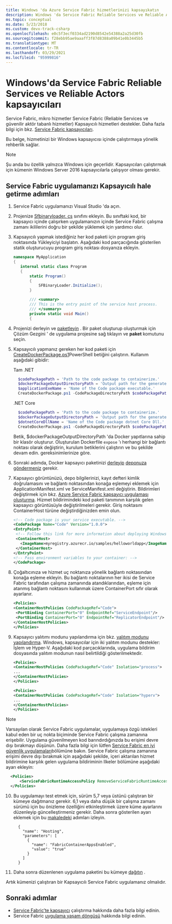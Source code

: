 ```yaml
---
title: Windows 'da Azure Service Fabric hizmetlerinizi kapsayıkatın
description: Windows 'da Service Fabric Reliable Services ve Reliable Actors hizmetlerinizi nasıl kapsayıleyeceğinizi öğrenin.
ms.topic: conceptual
ms.date: 5/23/2018
ms.custom: devx-track-csharp
ms.openlocfilehash: e0c5f3ecf0334ad2190d8542e54388a2a25d30fb
ms.sourcegitcommit: f28ebb95ae9aaaff3f87d8388a09b41e0b3445b5
ms.translationtype: MT
ms.contentlocale: tr-TR
ms.lasthandoff: 03/29/2021
ms.locfileid: "95999816"
---
```

# <a name="containerize-your-service-fabric-reliable-services-and-reliable-actors-on-windows"></a>Windows'da Service Fabric Reliable Services ve Reliable Actors kapsayıcıları

Service Fabric, mikro hizmetler Service Fabric (Reliable Services ve güvenilir aktör tabanlı hizmetler) Kapsayıcılı hizmetleri destekler. Daha fazla bilgi için bkz. [Service Fabric kapsayıcıları](service-fabric-containers-overview.md).

Bu belge, hizmetinizi bir Windows kapsayıcısı içinde çalıştırmaya yönelik rehberlik sağlar.

> [!NOTE]
> Şu anda bu özellik yalnızca Windows için geçerlidir. Kapsayıcıları çalıştırmak için kümenin Windows Server 2016 kapsayıcılarla çalışıyor olması gerekir.

## <a name="steps-to-containerize-your-service-fabric-application"></a>Service Fabric uygulamanızı Kapsayıcılı hale getirme adımları

1. Service Fabric uygulamanızı Visual Studio 'da açın.

2. Projenize [Sfbinaryloader. cs](https://github.com/Azure/service-fabric-scripts-and-templates/blob/master/code/SFBinaryLoaderForContainers/SFBinaryLoader.cs) sınıfını ekleyin. Bu sınıftaki kod, bir kapsayıcı içinde çalışırken uygulamanızın içinde Service Fabric çalışma zamanı ikililerini doğru bir şekilde yüklemek için yardımcı olur.

3. Kapsayıcılı yapmak istediğiniz her kod paketi için program giriş noktasında Yükleyiciyi başlatın. Aşağıdaki kod parçacığında gösterilen statik oluşturucuyu program giriş noktası dosyanıza ekleyin.

   ```csharp
   namespace MyApplication
   {
      internal static class Program
      {
          static Program()
          {
              SFBinaryLoader.Initialize();
          }

          /// <summary>
          /// This is the entry point of the service host process.
          /// </summary>
          private static void Main()
          {
   ```

4. Projenizi derleyin ve [paketleyin](service-fabric-package-apps.md#Package-App) . Bir paket oluşturup oluşturmak için Çözüm Gezgini ' de uygulama projesine sağ tıklayın ve **paket** komutunu seçin.

5. Kapsayıcılı yapmanız gereken her kod paketi için [CreateDockerPackage.ps1](https://github.com/Azure/service-fabric-scripts-and-templates/blob/master/scripts/CodePackageToDockerPackage/CreateDockerPackage.ps1)PowerShell betiğini çalıştırın. Kullanım aşağıdaki gibidir:

    Tam .NET
      ```powershell
        $codePackagePath = 'Path to the code package to containerize.'
        $dockerPackageOutputDirectoryPath = 'Output path for the generated docker folder.'
        $applicationExeName = 'Name of the Code package executable.'
        CreateDockerPackage.ps1 -CodePackageDirectoryPath $codePackagePath -DockerPackageOutputDirectoryPath $dockerPackageOutputDirectoryPath -ApplicationExeName $applicationExeName
      ```
    .NET Core
      ```powershell
        $codePackagePath = 'Path to the code package to containerize.'
        $dockerPackageOutputDirectoryPath = 'Output path for the generated docker folder.'
        $dotnetCoreDllName = 'Name of the Code package dotnet Core Dll.'
        CreateDockerPackage.ps1 -CodePackageDirectoryPath $codePackagePath -DockerPackageOutputDirectoryPath $dockerPackageOutputDirectoryPath -DotnetCoreDllName $dotnetCoreDllName
      ```
      Betik, $dockerPackageOutputDirectoryPath 'da Docker yapıtlarına sahip bir klasör oluşturur. Oluşturulan Dockerfile `expose` 'ı herhangi bir bağlantı noktası olarak değiştirin, kurulum betiklerini çalıştırın ve bu şekilde devam edin. gereksinimlerinize göre.

6. Sonraki adımda, Docker kapsayıcı paketinizi [derleyip](service-fabric-get-started-containers.md#Build-Containers) [deponuza göndermeniz](service-fabric-get-started-containers.md#Push-Containers) gerekir.

7. Kapsayıcı görüntünüzü, depo bilgilerinizi, kayıt defteri kimlik doğrulamasını ve bağlantı noktasından konağa eşlemeyi eklemek için ApplicationManifest.xml ve ServiceManifest.xml değiştirin. Bildirimleri değiştirmek için bkz. [Azure Service Fabric kapsayıcı uygulaması oluşturma](service-fabric-get-started-containers.md). Hizmet bildirimindeki kod paketi tanımının karşılık gelen kapsayıcı görüntüsüyle değiştirilmeleri gerekir. Giriş noktasını ContainerHost türüne değiştirdiğinizden emin olun.

   ```xml
   <!-- Code package is your service executable. -->
   <CodePackage Name="Code" Version="1.0.0">
   <EntryPoint>
    <!-- Follow this link for more information about deploying Windows containers to Service Fabric: https://aka.ms/sfguestcontainers -->
    <ContainerHost>
      <ImageName>myregistry.azurecr.io/samples/helloworldapp</ImageName>
    </ContainerHost>
   </EntryPoint>
   <!-- Pass environment variables to your container: -->
   </CodePackage>
   ```

8. Çoğaltıcınıza ve hizmet uç noktanıza yönelik bağlantı noktasından konağa eşleme ekleyin. Bu bağlantı noktalarının her ikisi de Service Fabric tarafından çalışma zamanında atandıklarından, eşleme için atanmış bağlantı noktasını kullanmak üzere ContainerPort sıfır olarak ayarlanır.

   ```xml
   <Policies>
   <ContainerHostPolicies CodePackageRef="Code">
    <PortBinding ContainerPort="0" EndpointRef="ServiceEndpoint"/>
    <PortBinding ContainerPort="0" EndpointRef="ReplicatorEndpoint"/>
   </ContainerHostPolicies>
   </Policies>
   ```

9. Kapsayıcı yalıtımı modunu yapılandırma için bkz. [yalıtım modunu yapılandırma]( ./service-fabric-get-started-containers.md#configure-isolation-mode). Windows, kapsayıcılar için iki yalıtım modunu destekler: İşlem ve Hyper-V. Aşağıdaki kod parçacıklarında, uygulama bildirim dosyasında yalıtım modunun nasıl belirtildiği gösterilmektedir.

   ```xml
   <Policies>
   <ContainerHostPolicies CodePackageRef="Code" Isolation="process">
   ...
   </ContainerHostPolicies>
   </Policies>
   ```
   ```xml
   <Policies>
   <ContainerHostPolicies CodePackageRef="Code" Isolation="hyperv">
   ...
   </ContainerHostPolicies>
   </Policies>
   ```

> [!NOTE] 
> Varsayılan olarak Service Fabric uygulamalar, uygulamaya özgü istekleri kabul eden bir uç nokta biçiminde Service Fabric çalışma zamanına erişebilir. Uygulama güvenilmeyen kod barındırdığınızda bu erişimi devre dışı bırakmayı düşünün. Daha fazla bilgi için lütfen [Service Fabric en iyi güvenlik uygulamaları](service-fabric-best-practices-security.md#platform-isolation)bölümüne bakın. Service Fabric çalışma zamanına erişimi devre dışı bırakmak için aşağıdaki şekilde, içeri aktarılan hizmet bildirimine karşılık gelen uygulama bildiriminin Ilkeler bölümüne aşağıdaki ayarı ekleyin:
>
```xml
  <Policies>
      <ServiceFabricRuntimeAccessPolicy RemoveServiceFabricRuntimeAccess="true"/>
  </Policies>
```
>

10. Bu uygulamayı test etmek için, sürüm 5,7 veya üstünü çalıştıran bir kümeye dağıtmanız gerekir. 6,1 veya daha düşük bir çalışma zamanı sürümü için bu önizleme özelliğini etkinleştirmek üzere küme ayarlarını düzenleyip güncelleştirmeniz gerekir. Daha sonra gösterilen ayarı eklemek için bu [makaledeki](service-fabric-cluster-fabric-settings.md) adımları izleyin.
    ```
      {
        "name": "Hosting",
        "parameters": [
          {
            "name": "FabricContainerAppsEnabled",
            "value": "true"
          }
        ]
      }
    ```

11. Daha sonra düzenlenen uygulama paketini bu kümeye [dağıtın](service-fabric-deploy-remove-applications.md) .

Artık kümenizi çalıştıran bir Kapsayıcılı Service Fabric uygulamanız olmalıdır.

## <a name="next-steps"></a>Sonraki adımlar
* [Service Fabric’te kapsayıcı](service-fabric-get-started-containers.md) çalıştırma hakkında daha fazla bilgi edinin.
* Service Fabric [uygulama yaşam döngüsü](service-fabric-application-lifecycle.md) hakkında bilgi edinin.